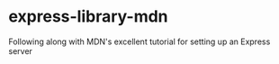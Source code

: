 # express-library-mdn
Following along with MDN's excellent tutorial for setting up an Express server
